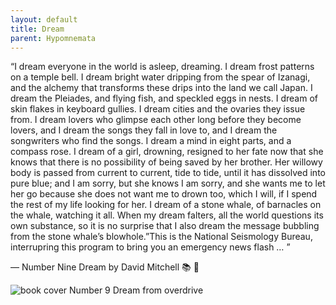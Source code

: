 ```yaml
---
layout: default
title: Dream
parent: Hypomnemata
---
```

“I dream everyone in the world is asleep, dreaming. I dream frost patterns on a temple bell. I dream bright water dripping from the spear of Izanagi, and the alchemy that transforms these drips into the land we call Japan. I dream the Pleiades, and flying fish, and speckled eggs in nests. I dream of skin flakes in keyboard gullies. I dream cities and the ovaries they issue from. I dream lovers who glimpse each other long before they become lovers, and I dream the songs they fall in love to, and I dream the songwriters who find the songs. I dream a mind in eight parts, and a compass rose. I dream of a girl, drowning, resigned to her fate now that she knows that there is no possibility of being saved by her brother. Her willowy body is passed from current to current, tide to tide, until it has dissolved into pure blue; and I am sorry, but she knows I am sorry, and she wants me to let her go because she does not want me to drown too, which I will, if I spend the rest of my life looking for her. I dream of a stone whale, of barnacles on the whale, watching it all. When my dream falters, all the world questions its own substance, so it is no surprise that I also dream the message bubbling from the stone whale’s blowhole.”This is the National Seismology Bureau, interrupring this program to bring you an emergency news flash … ”

― Number Nine Dream by David Mitchell  📚 💬

![book cover Number 9 Dream from overdrive](https://7robots.micro.blog/uploads/2024/227366cb87.jpg "book cover Number 9 Dream from overdrive")


